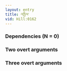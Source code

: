 ```yaml
---
layout: entry
title: འཁྱིལ་
vid: Hill:0162
---
```

### Dependencies (N = 0)


### Two overt arguments


### Three overt arguments
